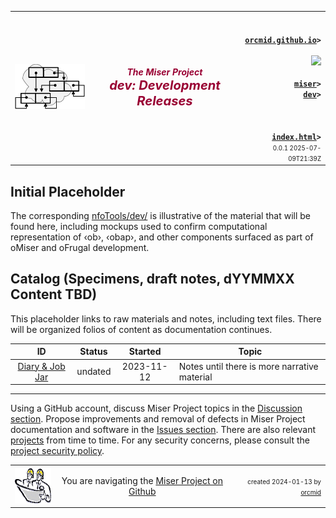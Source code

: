 <!-- index.md 0.0.1                 UTF-8                         2025-07-09
     ----1----|----2----|----3----|----4----|----5----|----6----|----7----|--*
     source <https://github.com/orcmid/miser/blob/master/docs/dev/index.md>
     publication <https://orcmid.github.io/miser/dev/>
     -->
<table border="0" width="100%">
  <tr>
    <td width="25%" align="left" height="6">
       <a href="../" title="The Miser Project on GitHub">
       <img src="../images/misertheory-logo.png" /></a>
    </td>
       <td width="48%" height="6"><p align="center"><font color="#990033"><strong>
    <i>The Miser Project</i><br />
    <i><big><big>dev: Development Releases</big></big></i></strong></font></p>
    </td>
    <td width="27%" height="6" valign="middle" align="right">
      <b><code>
      <a href="../../" target="_top">orcmid.github.io</a>&gt;
      </code></b>
      <br />
      <a href="https://clustrmaps.com/site/1bw9w" title="Visit tracker">
            <img src="//www.clustrmaps.com/map_v2.png?d=3-2eQV4fOuelVHp_YtztZ0hl9Uj4ei9zLKw_nRgCgyM&cl=ffffff" />
      </a>
      <br />
      <b><code>
      <a href="../" target="_top">miser</a>&gt;
      <a href="./" target="_top">dev</a>&gt;
      </code></b>
      <br /><br />
      <b><code>
      <a href="index.html" target="_top">index.html</a>&gt;</code></b>
      <br />
      <small><small>
        0.0.1 2025-07-09T21:39Z<!-- MAINTAIN THIS MANUALLY -->
      </small></small>
      </td>
  </tr>
</table>


## Initial Placeholder

The corresponding [nfoTools/dev/](https://orcmid.github.io/nfoTools/dev/) is
illustrative of the material that will be found here, including mockups used
to confirm computational representation of ‹ob›, ‹obap›, and other components
surfaced as part of oMiser and oFrugal development.

## Catalog (Specimens, draft notes, dYYMMXX Content TBD)

This placeholder links to raw materials and notes, including text files.
There will be organized folios of content as documentation continues.

| **ID** | **Status** | **Started** | **Topic** |
|   :-:   |   :-:   |  :-:   |  ---  |
| [Diary & Job Jar](c000000.htm)| undated |2023-11-12 | Notes until there is more narrative material |

----

Using a GitHub account, discuss Miser Project topics in the
[Discussion section](https://github.com/orcmid/miser/discussions).  Propose
improvements and removal of defects in Miser Project documentation and
software in the [Issues section](https://github.com/orcmid/miser/issues).
There are also relevant
[projects](https://github.com/orcmid/miser/projects?query=is%3Aopen)
from time to time.  For any security concerns, please consult the
[project security policy](https://github.com/orcmid/miser/security).

<table border="0" cellspacing="3" width="100%">
  <tr>
    <td width="14%">
	<a href="index.htm" target="_top">
       <img border="0" src="../images/hardhat-thumb.gif" alt="Hard Hat Area"
            align="left" width="80" height="57">
       </a>
    </td>
    <td width="54%" valign="middle" align="center">
      You are navigating the <a href="../">Miser Project on Github</a></td>
    <td width="30%">
      <p align="right"><font size="-2">created 2024-01-13 by
         <a target="_top" href="../../orcmid">orcmid</a> </font></p>
    </td>
  </tr>
</table>
<!--

  0.0.1  2025-07-09T21:39Z Align top/bottom matter with 0.1.2 hybridForm
  0.0.0  2024-01-14T18:00Z Placeholder morphed from 0.0.1 ct/index.md

             *** end of miser/docs/dev/index.md ***                     -->
